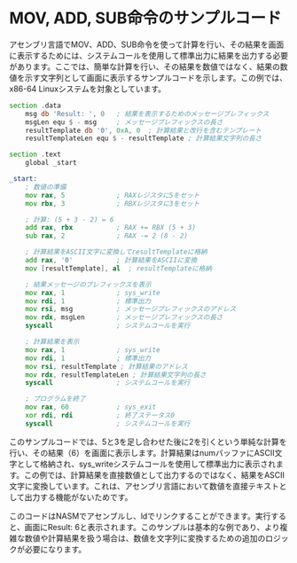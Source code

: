 # MOV, ADD, SUB命令のサンプルコード

アセンブリ言語でMOV、ADD、SUB命令を使って計算を行い、その結果を画面に表示するためには、システムコールを使用して標準出力に結果を出力する必要があります。ここでは、簡単な計算を行い、その結果を数値ではなく、結果の数値を示す文字列として画面に表示するサンプルコードを示します。この例では、x86-64 Linuxシステムを対象としています。
```asm
section .data
    msg db 'Result: ', 0   ; 結果を表示するためのメッセージプレフィックス
    msgLen equ $ - msg     ; メッセージプレフィックスの長さ
    resultTemplate db '0', 0xA, 0  ; 計算結果と改行を含むテンプレート
    resultTemplateLen equ $ - resultTemplate ; 計算結果文字列の長さ

section .text
    global _start

_start:
    ; 数値の準備
    mov rax, 5             ; RAXレジスタに5をセット
    mov rbx, 3             ; RBXレジスタに3をセット

    ; 計算: (5 + 3 - 2) = 6
    add rax, rbx           ; RAX += RBX (5 + 3)
    sub rax, 2             ; RAX -= 2 (8 - 2)

    ; 計算結果をASCII文字に変換してresultTemplateに格納
    add rax, '0'           ; 計算結果をASCIIに変換
    mov [resultTemplate], al  ; resultTemplateに格納

    ; 結果メッセージのプレフィックスを表示
    mov rax, 1             ; sys_write
    mov rdi, 1             ; 標準出力
    mov rsi, msg           ; メッセージプレフィックスのアドレス
    mov rdx, msgLen        ; メッセージプレフィックスの長さ
    syscall                ; システムコールを実行

    ; 計算結果を表示
    mov rax, 1             ; sys_write
    mov rdi, 1             ; 標準出力
    mov rsi, resultTemplate ; 計算結果のアドレス
    mov rdx, resultTemplateLen ; 計算結果文字列の長さ
    syscall                ; システムコールを実行

    ; プログラムを終了
    mov rax, 60            ; sys_exit
    xor rdi, rdi           ; 終了ステータス0
    syscall                ; システムコールを実行
```

このサンプルコードでは、5と3を足し合わせた後に2を引くという単純な計算を行い、その結果（6）を画面に表示します。計算結果はnumバッファにASCII文字として格納され、sys_writeシステムコールを使用して標準出力に表示されます。この例では、計算結果を直接数値として出力するのではなく、結果をASCII文字に変換しています。これは、アセンブリ言語において数値を直接テキストとして出力する機能がないためです。

このコードはNASMでアセンブルし、ldでリンクすることができます。実行すると、画面にResult: 6と表示されます。このサンプルは基本的な例であり、より複雑な数値や計算結果を扱う場合は、数値を文字列に変換するための追加のロジックが必要になります。
